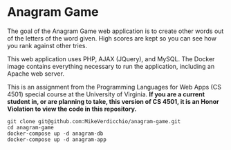 Anagram Game
============
The goal of the Anagram Game web application is to create other words out of the letters of the word given. High scores are kept so you can see how you rank against other tries.

This web application uses PHP, AJAX (JQuery), and MySQL. The Docker image contains everything necessary to run the application, including an Apache web server.

This is an assignment from the Programming Languages for Web Apps (CS 4501) special course at the University of Virginia. **If you are a current student in, or are planning to take, this version of CS 4501, it is an Honor Violation to view the code in this repository.**

```
git clone git@github.com:MikeVerdicchio/anagram-game.git
cd anagram-game
docker-compose up -d anagram-db
docker-compose up -d anagram-app
```